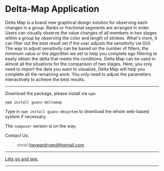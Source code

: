 Delta-Map Application
===
Delta Map is a brand new graphical design solution for observing each changes in a group. Ranks or fractional segments are arranged in order. Users can visually observe the value changes of all members in two stages within a group by observing the color and length of strokes. What's more, it can filter out the best result set if the user adjusts the sensitivity via GUI. The way to adjust sensitivity can be based on the number of filters, the minimum value or the algorithm we set to help you complete ego filtering to easily obtain the delta that meets the conditions. Delta Map can be used in almost all the situations for the comparison of two stages. Here, you only need to import the data you want to visualize, Delta Map will help you complete all the remaining work. You only need to adjust the parameters interactively to achieve the best results.
***
Download the package, please install via `npm`:
```shell script    
npm install guans-deltamap
```

Type in `npm install guans-dmsystem` to download the whole web-based system if necessary.

The `composer` version is on the way.

Contact Us:
>email:haywardryan@foxmail.com
***
[Lets go and see.]()

********

